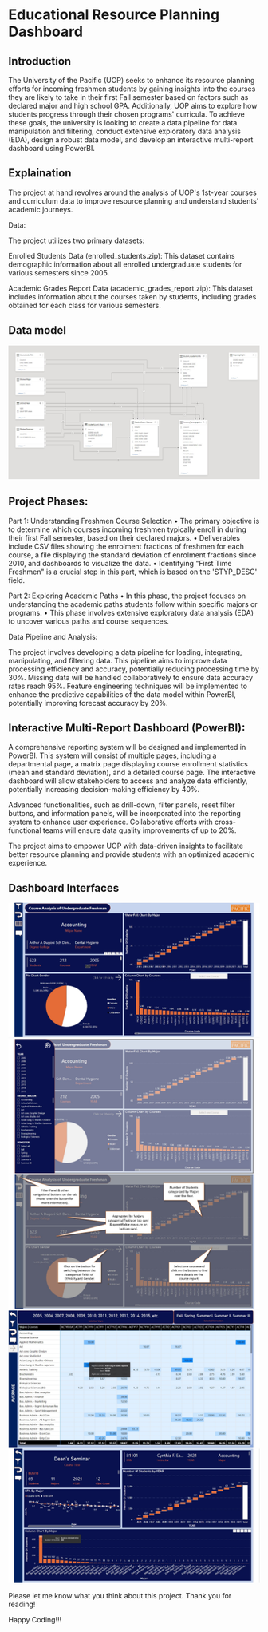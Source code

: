 # Educational Resource Planning Dashboard

## Introduction

The University of the Pacific (UOP) seeks to enhance its resource planning efforts for incoming freshmen students by gaining insights into the courses they are likely to take in their first Fall semester based on factors such as declared major and high school GPA. Additionally, UOP aims to explore how students progress through their chosen programs' curricula. To achieve these goals, the university is looking to create a data pipeline for data manipulation and filtering, conduct extensive exploratory data analysis (EDA), design a robust data model, and develop an interactive multi-report dashboard using PowerBI.

## Explaination

The project at hand revolves around the analysis of UOP's 1st-year courses and curriculum data to improve resource planning and understand students' academic journeys.

Data:

The project utilizes two primary datasets:

Enrolled Students Data (enrolled_students.zip): This dataset contains demographic information about all enrolled undergraduate students for various semesters since 2005.

Academic Grades Report Data (academic_grades_report.zip): This dataset includes information about the courses taken by students, including grades obtained for each class for various semesters.

## Data model
<img src="Course_Data_model.jpg">

## Project Phases:

Part 1: Understanding Freshmen Course Selection
•	The primary objective is to determine which courses incoming freshmen typically enroll in during their first Fall semester, based on their declared majors.
•	Deliverables include CSV files showing the enrolment fractions of freshmen for each course, a file displaying the standard deviation of enrolment fractions since 2010, and dashboards to visualize the data.
•	Identifying "First Time Freshmen" is a crucial step in this part, which is based on the 'STYP_DESC' field.

Part 2: Exploring Academic Paths
•	In this phase, the project focuses on understanding the academic paths students follow within specific majors or programs.
•	This phase involves extensive exploratory data analysis (EDA) to uncover various paths and course sequences.

Data Pipeline and Analysis:

The project involves developing a data pipeline for loading, integrating, manipulating, and filtering data. This pipeline aims to improve data processing efficiency and accuracy, potentially reducing processing time by 30%. Missing data will be handled collaboratively to ensure data accuracy rates reach 95%. Feature engineering techniques will be implemented to enhance the predictive capabilities of the data model within PowerBI, potentially improving forecast accuracy by 20%.

## Interactive Multi-Report Dashboard (PowerBI):

A comprehensive reporting system will be designed and implemented in PowerBI. This system will consist of multiple pages, including a departmental page, a matrix page displaying course enrollment statistics (mean and standard deviation), and a detailed course page. The interactive dashboard will allow stakeholders to access and analyze data efficiently, potentially increasing decision-making efficiency by 40%.

Advanced functionalities, such as drill-down, filter panels, reset filter buttons, and information panels, will be incorporated into the reporting system to enhance user experience. Collaborative efforts with cross-functional teams will ensure data quality improvements of up to 20%.

The project aims to empower UOP with data-driven insights to facilitate better resource planning and provide students with an optimized academic experience.

## Dashboard Interfaces

<img src="Dashboard\Interface\Main_report.jpg">

<img src="Dashboard\Interface\Filter_panel.jpg">

<img src="Dashboard\Interface\Information_panel.jpg">

<img src="Dashboard\Interface\Matrix_report.jpg">

<img src="Dashboard\Interface\Course_report.jpg">


Please let me know what you think about this project. Thank you for reading!

Happy Coding!!!

